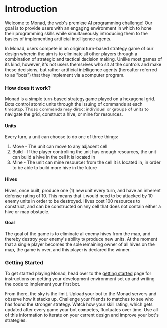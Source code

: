 # Introduction

Welcome to Monad, the web's premiere AI programming challenge! Our goal is to provide users
with an engaging environment in which to hone their programming skills while simultaneously
introducing them to the basics of implementing artificial intelligence agents.

In Monad, users compete in an original turn-based strategy game of our design wherein the aim is to
eliminate all other players through a combination of strategic and tactical decision making.
Unlike most games of its kind, however, it's not users themselves who sit at the controls
and make these decisions, but rather artificial intelligence agents (hereafter referred to as "bots")
that they implement via a computer program.

### How does it work?

Monad is a simple turn-based strategy game played on a hexagonal grid. Bots control
atomic units through the issuing of commands at each timestep. These commands may
direct individual or groups of units to navigate the grid, construct a hive, or
mine for resources.

#### Units

Every turn, a unit can choose to do one of three things:

1. Move - The unit can move to any adjacent cell
2. Build - If the player controlling the unit has enough resources, the unit can build a hive in the
cell it is located in
3. Mine - The unit can mine resources from the cell it is located in, in order to be able to build more
hive in the future

#### Hives

Hives, once built, produce one (1) new unit every turn, and have an inherent defense rating of 10.
This means that it would need to be attacked by 10 enemy units in order to be destroyed. Hives cost 100
resources to construct, and can be constructed on any cell that does not contain either a hive
or map obstacle.

#### Goal

The goal of the game is to eliminate all enemy hives from the map, and thereby destroy your
enemy's ability to produce new units. At the moment that a single player becomes the
sole remaining owner of all hives on the map, the game is over, and this player is
declared the winner.

### Getting Started

To get started playing Monad, head over to the [getting started](../getting-started/) page
for instructions on getting your development environment set up and writing the code
to implement your first bot.

From there, the sky is the limit.
Upload your bot to the Monad servers and observe how it stacks up. Challenge your
friends to matches to see who has found the stronger strategy.
Watch how your skill rating, which
gets updated after every game your bot competes, fluctuates over time. Use all of this information to
iterate on your current design and improve your bot's strategies.

<div style="padding-bottom:50px"></div>
